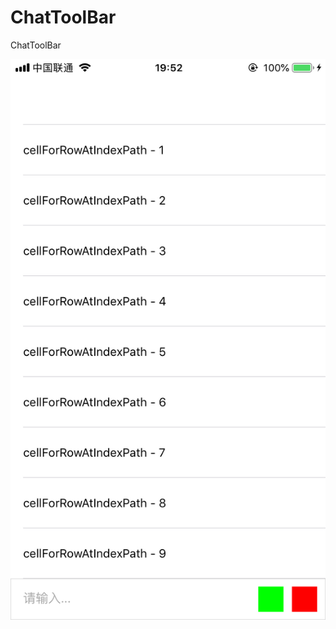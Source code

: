 # ChatToolBar
ChatToolBar

![](https://github.com/hw20101101/ChatToolBar/blob/master/IMG_0040A9D5E658.jpeg)